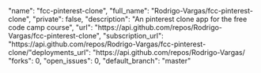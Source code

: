 <div class="col-md-4">
  <div class="project">
    "name": "fcc-pinterest-clone",
    "full_name": "Rodrigo-Vargas/fcc-pinterest-clone",
    "private": false,
    "description": "An pinterest clone app for the free code camp course",
    "url": "https://api.github.com/repos/Rodrigo-Vargas/fcc-pinterest-clone",
    "subscription_url": "https://api.github.com/repos/Rodrigo-Vargas/fcc-pinterest-clone/"deployments_url": "https://api.github.com/repos/Rodrigo-Vargas/
    "forks": 0,
    "open_issues": 0,
    "default_branch": "master"
  </div>
</div>
